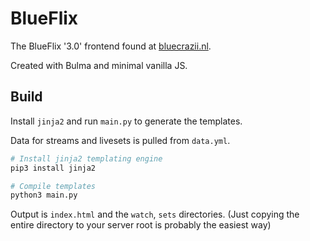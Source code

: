 # BlueFlix

The BlueFlix '3.0' frontend found at [bluecrazii.nl](https://bluecrazii.nl).

Created with Bulma and minimal vanilla JS.

## Build

Install `jinja2` and run `main.py` to generate the templates.

Data for streams and livesets is pulled from `data.yml`.

```bash
# Install jinja2 templating engine
pip3 install jinja2

# Compile templates
python3 main.py
```

Output is `index.html` and the `watch`, `sets` directories.
(Just copying the entire directory to your server root is probably the easiest way)